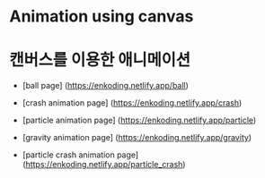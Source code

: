 # Animation using canvas

# 캔버스를 이용한 애니메이션

- [ball page] (https://enkoding.netlify.app/ball)

- [crash animation page] (https://enkoding.netlify.app/crash)

- [particle animation page] (https://enkoding.netlify.app/particle)

- [gravity animation page] (https://enkoding.netlify.app/gravity)


- [particle crash animation page] (https://enkoding.netlify.app/particle_crash)


